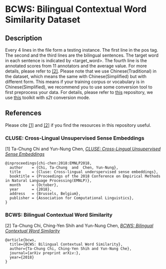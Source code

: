 # BCWS: Bilingual Contextual Word Similarity Dataset

## Description
Every 4 lines in the file form a testing instance. The first line in the pos tag. The second and the third lines are the bilingual sentences. The target word in each sentence is indicated by <target\_word>. The fourth line is the annotated scores from 11 annotators and the average value. For more details, please refer to [[2]]().
Please note that we use Chinese(Traditional) in the dataset, which means the same with Chinese(Simplified) but with different form. This means if your training corpus or vocabulary is in Chinese(Simplified), we recommend you to use some conversion tool to first preprocess your data. For details, please refer to [this](https://github.com/MiuLab/CLUSE) repository, we use [this](https://github.com/yichen0831/opencc-python) toolkit with *s2t* conversion mode.

## References
Please cite [[1]](https://arxiv.org/abs/1809.05694) and [[2]]() if you find the resources in this repository useful.

### CLUSE: Cross-Lingual Unsupervised Sense Embeddings

[1] Ta-Chung Chi and Yun-Nung Chen, [*CLUSE: Cross-Lingual Unsupervised Sense Embeddings*](https://arxiv.org/abs/1809.05694)

```
@inproceedings{chi-chen:2018:EMNLP2018,
  author    = {Chi, Ta-Chung  and  Chen, Yun-Nung},
  title     = {Cluse: Cross-lingual underspervised sense embeddings},
  booktitle = {Proceedings of the 2018 Conference on Empirical Methods in Natural Language Processing(EMNLP)},
  month     = {October},
  year      = {2018},
  address   = {Brussels, Belgium},
  publisher = {Association for Computational Linguistics},
}
```

### BCWS: Bilingual Contextual Word Similarity

[2] Ta-Chung Chi, Ching-Yen Shih and Yun-Nung Chen, [*BCWS: Bilingual Contextual Word Similarity*]()

```
@article{bcws,
  title={BCWS: Bilingual Contextual Word Similarity},
  author={Ta-Chung Chi, Ching-Yen Shih and Yun-Nung Che},
  journal={arXiv preprint arXiv:},
  year={2018}
}
```

